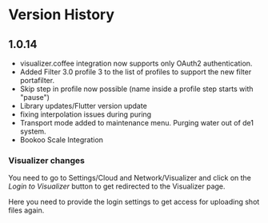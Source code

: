 # Version History

## 1.0.14

- visualizer.coffee integration now supports only OAuth2 authentication. 
- Added Filter 3.0 profile 3 to the list of profiles to support the new filter portafilter.
- Skip step in profile now possible (name inside a profile step starts with "pause")
- Library updates/Flutter version update
- fixing interpolation issues during puring
- Transport mode added to maintenance menu. Purging water out of de1 system.
- Bookoo Scale Integration

### Visualizer changes
You need to go to Settings/Cloud and Network/Visualizer and click on the *Login to Visualizer* button to get redirected to the Visualizer page.

Here you need to provide the login settings to get access for uploading shot files again.